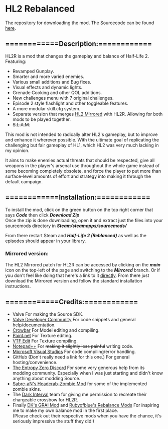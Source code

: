 # HL2 Rebalanced
The repository for downloading the mod.
The Sourcecode can be found [here](https://github.com/mariovct/HL2-RebalanceMod).

## ============Description:============
HL2R is a mod that changes the gameplay and balance of Half-Life 2. Featuring: 

- Revamped Gunplay.
- Smarter and more varied enemies.
- Various small additions and Bug fixes.
- Visual effects and dynamic lights.
- Grenade Cooking and other QOL additions.
- New challenges menu with 7 original challenges.
- Episode 2 style flashlight and other toggleable features.
- A more modular skill.cfg system.
- Separate version that merges [HL2 Mirrored](https://www.moddb.com/mods/half-life-2-mirrored) with HL2R. Allowing for both mods to be played together.
- ~~S.L.A.M.~~
  

This mod is not intended to radically alter HL2's gameplay, but to improve and enhance it wherever possible. With the ultimate goal of replicating the challenging but fair gameplay of HL1, which HL2 was very much lacking in my opinion. 

It aims to make enemies actual threats that should be respected, give all weapons in the player's arsenal use throughout the whole game instead of some becoming completely obsolete, and force the player to put more than surface-level amounts of effort and strategy into making it through the default campaign.

## ============Installation:============

To install the mod, click on the green button on the top right corner that says ***Code*** then click ***Download Zip***  
Once the zip is done downloading, open it and extract just the files into your sourcemods directory in ***Steam/steamapps/sourcemods/***

From there restart Steam and ***Half-Life 2 (Reblanced)*** as well as the episodes should appear in your library.

### Mirrored version:
The HL2 Mirrored patch for HL2R can be accessed by clicking on the ***main*** icon on the top-left of the page and switching to the ***Mirrored*** branch. Or if you don't feel like doing that here's a link to it [directly](https://github.com/mariovct/HL2-RebalanceMod_Game-files/tree/Mirrored). From there just download the Mirrored version and follow the standard installation instructions.

## ============Credits:============
- Valve For making the Source SDK.
- [Valve Developer Community](https://developer.valvesoftware.com/wiki/Main_Page) For code snippets and general help/documentation.
- [Crowbar](https://github.com/ZeqMacaw/Crowbar) For Model editing and compiling.
- [Paint.net](https://www.getpaint.net/index.html) For Texture editing.
- [VTF Edit](https://valvedev.info/tools/vtfedit/) For Texture compiling.
- [Notepad++](https://notepad-plus-plus.org/) For ~~making it slightly less painful~~ writing code.
- [Microsoft Visual Studios](https://visualstudio.microsoft.com) For code compiling/error handling.
- GitHub (Don't really need a link for this one.) For general hosting/convenience.
- [The Entropy Zero Discord](https://discord.gg/Y4hWp89) For some very generous help from its modding community. Especially when I was just starting and didn't know anything about modding Source.
- [Sabre-aN's Headcrab-Zombie Mod](https://steamcommunity.com/sharedfiles/filedetails/?id=206166550) for some of the implemented zombie skins.
- The [Dark Interval](https://www.moddb.com/mods/dark-interval) team for giving me permission to recreate their chargeable crossbow for HL2R.
- Finally [DK's GRAI Mod](https://www.youtube.com/@dk1480) and [Rubyofblue's Rebalance Mods](https://www.youtube.com/channel/UCZZdDA7zinOMi2rJWLhzseQ) For inspiring me to make my own balance mod in the first place.  
(Please check out their respective mods when you have the chance, it's seriously impressive the stuff they did!)
